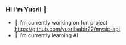 ### Hi I'm Yusril 👋

- 🔭 I’m currently working on fun project https://github.com/yusrilsabir22/mysic-api
- 🌱 I’m currently learning AI

<!--
**yusrilsabir22/yusrilsabir22** is a ✨ _special_ ✨ repository because its `README.md` (this file) appears on your GitHub profile.

Here are some ideas to get you started:

- 🔭 I’m currently working on fun project https://github.com/yusrilsabir22/mysic-api
- 🌱 I’m currently learning AI
- 👯 I’m looking to collaborate on ...
- 🤔 I’m looking for help with ...
- 💬 Ask me about ...
- 📫 How to reach me: ...
- 😄 Pronouns: ...
- ⚡ Fun fact: ...
-->
